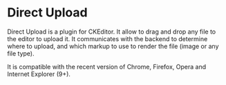 Direct Upload
=============

Direct Upload is a plugin for CKEditor. It allow to drag and drop any file to the editor to upload it. It communicates with the backend to determine where to upload, and which markup to use to render the file (image or any file type).

It is compatible with the recent version of Chrome, Firefox, Opera and Internet Explorer (9+).
